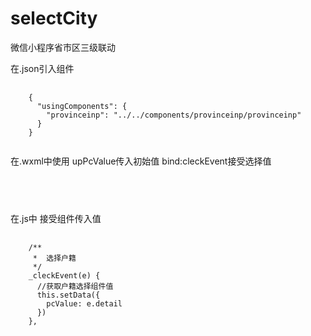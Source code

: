 # selectCity
微信小程序省市区三级联动

在.json引入组件
<pre>
  <code>
    {
      "usingComponents": {
        "provinceinp": "../../components/provinceinp/provinceinp"
      }
    }
  </code>
</pre>

在.wxml中使用 upPcValue传入初始值 bind:cleckEvent接受选择值
<pre>
  <code>
    <provinceinp id="provinceinp" upPcValue="{{pcValue}}" bind:cleckEvent="_cleckEvent"></provinceinp>
  </code>
</pre>

在.js中 接受组件传入值
<pre>
  <code>
    /**
     *  选择户籍
     */
    _cleckEvent(e) {
      //获取户籍选择组件值
      this.setData({
        pcValue: e.detail
      })
    },
  </code>
</pre>
